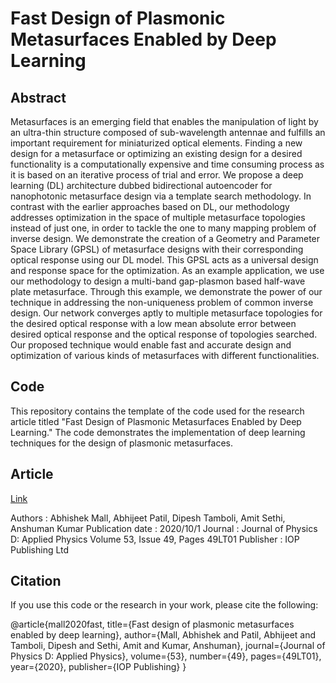# Fast Design of Plasmonic Metasurfaces Enabled by Deep Learning

## Abstract
Metasurfaces is an emerging field that enables the manipulation of light by an ultra-thin structure composed of sub-wavelength antennae and fulfills an important requirement for miniaturized optical elements. Finding a new design for a metasurface or optimizing an existing design for a desired functionality is a computationally expensive and time consuming process as it is based on an iterative process of trial and error. We propose a deep learning (DL) architecture dubbed bidirectional autoencoder for nanophotonic metasurface design via a template search methodology. In contrast with the earlier approaches based on DL, our methodology addresses optimization in the space of multiple metasurface topologies instead of just one, in order to tackle the one to many mapping problem of inverse design. We demonstrate the creation of a Geometry and Parameter Space Library (GPSL) of metasurface designs with their corresponding optical response using our DL model. This GPSL acts as a universal design and response space for the optimization. As an example application, we use our methodology to design a multi-band gap-plasmon based half-wave plate metasurface. Through this example, we demonstrate the power of our technique in addressing the non-uniqueness problem of common inverse design. Our network converges aptly to multiple metasurface topologies for the desired optical response with a low mean absolute error between desired optical response and the optical response of topologies searched. Our proposed technique would enable fast and accurate design and optimization of various kinds of metasurfaces with different functionalities.

## Code
This repository contains the template of the code used for the research article titled "Fast Design of Plasmonic Metasurfaces Enabled by Deep Learning." The code demonstrates the implementation of deep learning techniques for the design of plasmonic metasurfaces.

## Article
[Link](https://iopscience.iop.org/article/10.1088/1361-6463/abb33c/meta?casa_token=k-IKQCH2uVwAAAAA:EkxEYh0JemFOo218FVkzKru3KJpz4dZLyoP2OczqMxjkU6f_LQBaXYGtxBWHC6rLuGLmu_0vMKnh9YoNjyie1AaoDe9D)

Authors : Abhishek Mall, Abhijeet Patil, Dipesh Tamboli, Amit Sethi, Anshuman Kumar
Publication date : 2020/10/1
Journal : Journal of Physics D: Applied Physics
Volume 53, Issue 49, Pages 49LT01
Publisher : IOP Publishing Ltd


## Citation
If you use this code or the research in your work, please cite the following:

@article{mall2020fast,
  title={Fast design of plasmonic metasurfaces enabled by deep learning},
  author={Mall, Abhishek and Patil, Abhijeet and Tamboli, Dipesh and Sethi, Amit and Kumar, Anshuman},
  journal={Journal of Physics D: Applied Physics},
  volume={53},
  number={49},
  pages={49LT01},
  year={2020},
  publisher={IOP Publishing}
}

